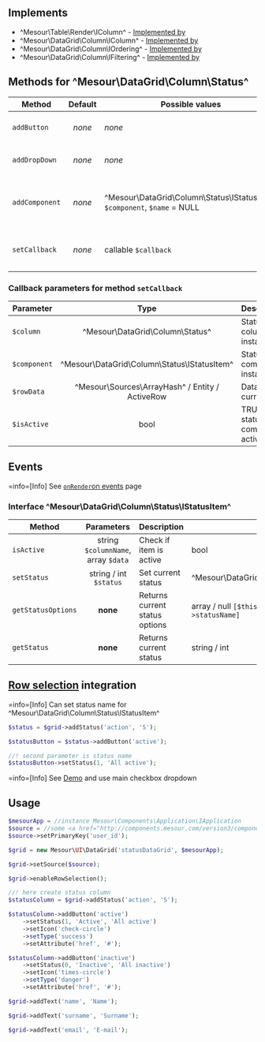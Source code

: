 ## Implements
- ^Mesour\Table\Render\IColumn^ - [Implemented by](/version3/column/#interface-mesour-table-render-icolumn)
- ^Mesour\DataGrid\Column\IColumn^ - [Implemented by](/version3/column/#interface-mesour-datagrid-column-icolumn)
- ^Mesour\DataGrid\Column\IOrdering^ - [Implemented by](/version3/column/#interface-mesour-datagrid-column-iordering)
- ^Mesour\DataGrid\Column\IFiltering^ - [Implemented by](/version3/column/#interface-mesour-datagrid-column-ifiltering)

## Methods for ^Mesour\DataGrid\Column\Status^

| Method         | Default | Possible values                                                          | Returns                                        | Required | Description                           |
|----------------|:-------:|--------------------------------------------------------------------------|------------------------------------------------|----------|---------------------------------------|
| `addButton`    |  *none* | *none*                                                                   | ^Mesour\DataGrid\Column\Status\StatusButton^   | no       | Add status button to column           |
| `addDropDown`  |  *none* | *none*                                                                   | ^Mesour\DataGrid\Column\Status\StatusDropDown^ | no       | Add status dropdown to column         |
| `addComponent` |  *none* | ^Mesour\DataGrid\Column\Status\IStatusItem^ `$component`, `$name` = NULL | ^Mesour\DataGrid\Column\Status\IStatusItem^    | no       | Add custom status component to column |
| `setCallback`  |  *none* | callable `$callback`                                                     | ^Mesour\DataGrid\Column\Status^                | no       | Fired before button is created        |

### Callback parameters for method `setCallback`

| Parameter    |                       Type                      | Description                        |
|--------------|:-----------------------------------------------:|------------------------------------|
| `$column`    |         ^Mesour\DataGrid\Column\Status^         | Status column instance             |
| `$component` |   ^Mesour\DataGrid\Column\Status\IStatusItem^   | Status component instance          |
| `$rowData`   | ^Mesour\Sources\ArrayHash^ / Entity / ActiveRow | Data for current row               |
| `$isActive`  |                       bool                      | TRUE if is status component active |

## Events

=info=[Info] See [`onRender`on events](/version3/rendering/events/#event-onrender-on-mesour-datagrid-column-icolumn) page

### Interface ^Mesour\DataGrid\Column\Status\IStatusItem^

| Method             |              Parameters             | Description                    | Returns                                             |
|--------------------|:-----------------------------------:|--------------------------------|-----------------------------------------------------|
| `isActive`         | string `$columnName`, array `$data` | Check if item is active        | bool                                                |
| `setStatus`        |        string / int `$status`       | Set current status             | ^Mesour\DataGrid\Column\Status\IStatusItem^         |
| `getStatusOptions` |               **none**              | Returns current status options | array / null `[$this->status => $this->statusName]` |
| `getStatus`        |               **none**              | Returns current status         | string / int                                        |

## [Row selection](/version3/basic/selection/) integration

=info=[Info] Can set status name for ^Mesour\DataGrid\Column\Status\IStatusItem^

```php
$status = $grid->addStatus('action', 'S');

$statusButton = $status->addButton('active');

//! second parameter is status name
$statusButton->setStatus(1, 'All active');
```

=info=[Info] See [Demo](#demo) and use main checkbox dropdown

## Usage

```php
$mesourApp = //instance Mesour\Components\Application\IApplication
$source = //some <a href="http://components.mesour.com/version3/component/sources/" target="_blank">data source</a> or two-dimensional array
$source->setPrimaryKey('user_id');

$grid = new Mesour\UI\DataGrid('statusDataGrid', $mesourApp);

$grid->setSource($source);

$grid->enableRowSelection();

//! here create status column
$statusColumn = $grid->addStatus('action', 'S');

$statusColumn->addButton('active')
    ->setStatus(1, 'Active', 'All active')
    ->setIcon('check-circle')
    ->setType('success')
    ->setAttribute('href', '#');

$statusColumn->addButton('inactive')
    ->setStatus(0, 'Inactive', 'All inactive')
    ->setIcon('times-circle')
    ->setType('danger')
    ->setAttribute('href', '#');

$grid->addText('name', 'Name');

$grid->addText('surname', 'Surname');

$grid->addText('email', 'E-mail');
```